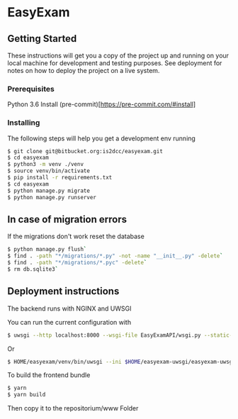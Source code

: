 # EasyExam

## Getting Started

These instructions will get you a copy of the project up and running on your local machine for development and testing purposes. See deployment for notes on how to deploy the project on a live system.

### Prerequisites

Python 3.6
Install (pre-commit)[https://pre-commit.com/#install]

### Installing

The following steps will help you get a development env running
```bash
$ git clone git@bitbucket.org:is2dcc/easyexam.git
$ cd easyexam
$ python3 -m venv ./venv
$ source venv/bin/activate
$ pip install -r requirements.txt
$ cd easyexam
$ python manage.py migrate
$ python manage.py runserver
```

## In case of migration errors
If the migrations don't work reset the database
```bash
$ python manage.py flush`
$ find . -path "*/migrations/*.py" -not -name "__init__.py" -delete`
$ find . -path "*/migrations/*.pyc" -delete`
$ rm db.sqlite3`
```

## Deployment instructions

The backend runs with NGINX and UWSGI

You can run the current configuration with
```bash
$ uwsgi --http localhost:8000 --wsgi-file EasyExamAPI/wsgi.py --static-map /static=./static &
```
Or
```bash
$ HOME/easyexam/venv/bin/uwsgi --ini $HOME/easyexam-uwsgi/easyexam-uwsgi.ini
```

To build the frontend bundle
```bash
$ yarn
$ yarn build
```
Then copy it to the repositorium/www Folder
